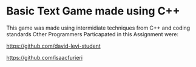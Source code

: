 # Basic Text Game made using C++
This game was made using intermidiate techniques from C++ and coding standards
Other Programmers Particapated in this Assignment were:

https://github.com/david-levi-student

https://github.com/isaacfurieri
